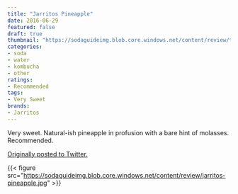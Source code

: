 ```yaml
---
title: "Jarritos Pineapple"
date: 2016-06-29
featured: false
draft: true
thumbnail: "https://sodaguideimg.blob.core.windows.net/content/review/thumbs/jarritos-pineapple.jpg"
categories:
- soda
- water
- kombucha
- other
ratings:
- Recommended
tags:
- Very Sweet
brands:
- Jarritos
---
```


Very sweet. Natural-ish pineapple in profusion with a bare hint of molasses. Recommended.

[Originally posted to Twitter.](https://twitter.com/Cavorter/status/748207066594979840)

{{< figure src="https://sodaguideimg.blob.core.windows.net/content/review/jarritos-pineapple.jpg" >}}

